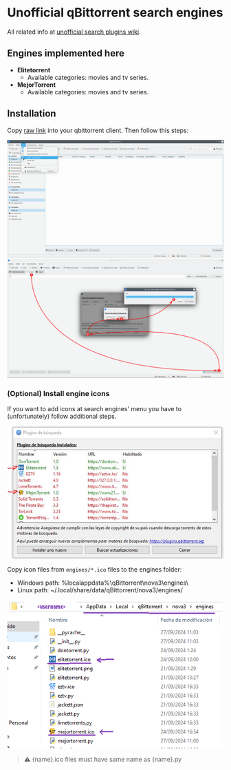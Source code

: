 # Unofficial qBittorrent search engines
All related info at [unofficial search plugins wiki](https://github.com/qbittorrent/search-plugins/wiki/Unofficial-search-plugins).

## Engines implemented here
* **Elitetorrent**
  * Available categories: movies and tv series.
* **MejorTorrent**
  * Available categories: movies and tv series.

## Installation
Copy [raw link](https://raw.githubusercontent.com/iordic/qbittorrent-search-plugins/master/engines/elitetorrent.py) into your qbittorrent client. Then follow this steps:

![Show search section](/images/enable_search.png)
![Install engine](/images/instalacion_engine.png)

### (Optional) Install engine icons
If you want to add icons at search engines' menu you have to (unfortunately) follow additional steps.

![search engine icons](/images/added_icons.jpg)

Copy icon files from `engines/*.ico` files to the engines folder:
* Windows path: %localappdata%\qBittorrent\nova3\engines\
* Linux path: ~/.local/share/data/qBittorrent/nova3/engines/

![Install icons](/images/install_icons.png)

> :warning: {name}.ico files must have same name as {name}.py